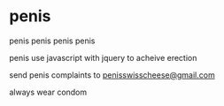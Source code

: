 penis
=====

penis penis penis penis

penis use javascript with jquery to acheive erection 

send penis complaints to penisswisscheese@gmail.com

always wear condom
